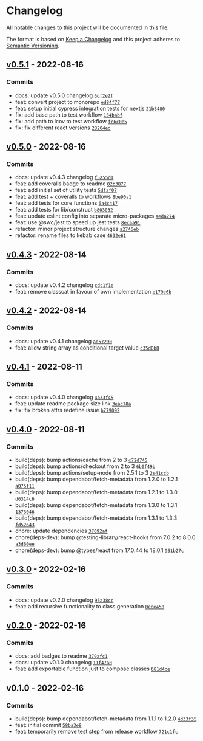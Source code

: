 # Changelog

All notable changes to this project will be documented in this file.

The format is based on [Keep a Changelog](https://keepachangelog.com/en/1.0.0/)
and this project adheres to [Semantic Versioning](https://semver.org/spec/v2.0.0.html).

## [v0.5.1](https://github.com/eels/tailwind-compose/compare/v0.5.0...v0.5.1) - 2022-08-16

### Commits

- docs: update v0.5.0 changelog [`6df2e2f`](https://github.com/eels/tailwind-compose/commit/6df2e2fca92fc8ce787be9e77c954b57e43e99ce)
- feat: convert project to monorepo [`ed84f77`](https://github.com/eels/tailwind-compose/commit/ed84f77b54268e832a3d62baab0be360b353e488)
- feat: setup initial cypress integration tests for nextjs [`21b3480`](https://github.com/eels/tailwind-compose/commit/21b3480ac221b172b1b5440cf4f8a7b8e4d77782)
- fix: add base path to test workflow [`154babf`](https://github.com/eels/tailwind-compose/commit/154babf5594a34006602aae635e94e56407c91e4)
- fix: add path to lcov to test workflow [`fc6c0e5`](https://github.com/eels/tailwind-compose/commit/fc6c0e582df594f89c53ccc19a35db1580de8710)
- fix: fix different react versions [`28204ed`](https://github.com/eels/tailwind-compose/commit/28204edbe16fd578aea8306508447fac39f96cae)

## [v0.5.0](https://github.com/eels/tailwind-compose/compare/v0.4.3...v0.5.0) - 2022-08-16

### Commits

- docs: update v0.4.3 changelog [`f5a55d1`](https://github.com/eels/tailwind-compose/commit/f5a55d186186c1401cd01622cc93717c5b0bc316)
- feat: add coveralls badge to readme [`02b3877`](https://github.com/eels/tailwind-compose/commit/02b38772b5d862a558e9ae616ad40ee0f98815cb)
- feat: add initial set of utility tests [`5dfaf07`](https://github.com/eels/tailwind-compose/commit/5dfaf0719a8d4e661b669732e4badf926687163b)
- feat: add test + coveralls to workflows [`8be90a1`](https://github.com/eels/tailwind-compose/commit/8be90a1b8c416a303a75981584ccb92c2050f0d5)
- feat: add tests for core functions [`6a4c417`](https://github.com/eels/tailwind-compose/commit/6a4c4171b9b3c5c2918aed023997a6873ecd26d9)
- feat: add tests for lib/construct [`b803032`](https://github.com/eels/tailwind-compose/commit/b8030323a67bdc4c2decb7ae47f60af82f087f1b)
- feat: update eslint config into separate micro-packages [`aeda274`](https://github.com/eels/tailwind-compose/commit/aeda2747427bb3f2636f668547975c9517456e9b)
- feat: use @swc/jest to speed up jest tests [`8ecaa91`](https://github.com/eels/tailwind-compose/commit/8ecaa91c5e2768324a655289423af902060baed0)
- refactor: minor project structure changes [`a2746eb`](https://github.com/eels/tailwind-compose/commit/a2746eb1dec92b3d1b5b757a14e38524f588187b)
- refactor: rename files to kebab case [`4632e61`](https://github.com/eels/tailwind-compose/commit/4632e61b6ec5639d71988c934429f13148175212)

## [v0.4.3](https://github.com/eels/tailwind-compose/compare/v0.4.2...v0.4.3) - 2022-08-14

### Commits

- docs: update v0.4.2 changelog [`cdc1f1e`](https://github.com/eels/tailwind-compose/commit/cdc1f1e7dc85833343edc5403685e1d23e00c516)
- feat: remove classcat in favour of own implementation [`e179e6b`](https://github.com/eels/tailwind-compose/commit/e179e6bf69702c5bec2751ae6cd63b080acee017)

## [v0.4.2](https://github.com/eels/tailwind-compose/compare/v0.4.1...v0.4.2) - 2022-08-14

### Commits

- docs: update v0.4.1 changelog [`ad57290`](https://github.com/eels/tailwind-compose/commit/ad572904976f2c6e7bbb3f1fd76bffd32fffef55)
- feat: allow string array as conditional target value [`c35d0b8`](https://github.com/eels/tailwind-compose/commit/c35d0b8570064d8fa07ada78ffb0db612c1a14be)

## [v0.4.1](https://github.com/eels/tailwind-compose/compare/v0.4.0...v0.4.1) - 2022-08-11

### Commits

- docs: update v0.4.0 changelog [`4b33f45`](https://github.com/eels/tailwind-compose/commit/4b33f45a72698f2e02ac837171e0a44e36b701ed)
- feat: update readme package size link [`3eac78a`](https://github.com/eels/tailwind-compose/commit/3eac78a49a11686dd887a3c157b8f89aa88ff3c0)
- fix: fix broken attrs redefine issue [`b779092`](https://github.com/eels/tailwind-compose/commit/b77909284445cb2e952b6dbdd6441880b95ba538)

## [v0.4.0](https://github.com/eels/tailwind-compose/compare/v0.3.0...v0.4.0) - 2022-08-11

### Commits

- build(deps): bump actions/cache from 2 to 3 [`c72d745`](https://github.com/eels/tailwind-compose/commit/c72d7454fa9eb99862481143a06b1dd0d35a7fb7)
- build(deps): bump actions/checkout from 2 to 3 [`6b0f49b`](https://github.com/eels/tailwind-compose/commit/6b0f49ba37fe9d9a41d84cc0ecfc54e51ac48dce)
- build(deps): bump actions/setup-node from 2.5.1 to 3 [`2e41ccb`](https://github.com/eels/tailwind-compose/commit/2e41ccb55d6e5d96ddb2408b08a6cf530ed34c60)
- build(deps): bump dependabot/fetch-metadata from 1.2.0 to 1.2.1 [`a075f11`](https://github.com/eels/tailwind-compose/commit/a075f1163672f0b526631bc34e4aeedfa04b6bf5)
- build(deps): bump dependabot/fetch-metadata from 1.2.1 to 1.3.0 [`d6314c6`](https://github.com/eels/tailwind-compose/commit/d6314c6dd06166a03927b911c25b13cd484c6d54)
- build(deps): bump dependabot/fetch-metadata from 1.3.0 to 1.3.1 [`1373046`](https://github.com/eels/tailwind-compose/commit/137304686db892422679c70df04d4b979054374f)
- build(deps): bump dependabot/fetch-metadata from 1.3.1 to 1.3.3 [`fd52643`](https://github.com/eels/tailwind-compose/commit/fd526430fd3026f77ab92d9bac41701c1f205d2a)
- chore: update dependencies [`37692af`](https://github.com/eels/tailwind-compose/commit/37692af747692d24c2fcbd5cf2917d467c46acc9)
- chore(deps-dev): bump @testing-library/react-hooks from 7.0.2 to 8.0.0 [`a3d60ee`](https://github.com/eels/tailwind-compose/commit/a3d60eeb3c1520c1d7021ef95841baab4bfa37ec)
- chore(deps-dev): bump @types/react from 17.0.44 to 18.0.1 [`951b27c`](https://github.com/eels/tailwind-compose/commit/951b27c50458d5d7274e1d3398d068beac5f4b0e)

## [v0.3.0](https://github.com/eels/tailwind-compose/compare/v0.2.0...v0.3.0) - 2022-02-16

### Commits

- docs: update v0.2.0 changelog [`95a38cc`](https://github.com/eels/tailwind-compose/commit/95a38cc2005415be1286d241965d3c1d25c1d980)
- feat: add recursive functionality to class generation [`0ece450`](https://github.com/eels/tailwind-compose/commit/0ece450e961ffe0ce12acf134c4e9b09ba7eb25a)

## [v0.2.0](https://github.com/eels/tailwind-compose/compare/v0.1.0...v0.2.0) - 2022-02-16

### Commits

- docs: add badges to readme [`379afc1`](https://github.com/eels/tailwind-compose/commit/379afc1ab38e12d472df8aa44d3ab11416988cc6)
- docs: update v0.1.0 changelog [`11f47a0`](https://github.com/eels/tailwind-compose/commit/11f47a07b163aa1b0174ea186bfa9b8faa9be0df)
- feat: add exportable function just to compose classes [`681d4ce`](https://github.com/eels/tailwind-compose/commit/681d4cece1ab22a889722c34dad65e583f6a8f09)

## v0.1.0 - 2022-02-16

### Commits

- build(deps): bump dependabot/fetch-metadata from 1.1.1 to 1.2.0 [`4d33f35`](https://github.com/eels/tailwind-compose/commit/4d33f3591cf2c8d7bf185320de2fd7f8fdf03ec4)
- feat: initial commit [`58ba3e8`](https://github.com/eels/tailwind-compose/commit/58ba3e82c71ddfe79c4adab8874c8a0043cbd116)
- feat: temporarily remove test step from release workflow [`721c1fc`](https://github.com/eels/tailwind-compose/commit/721c1fc90ed9e5d526a7584c7b0f8db74ef443d3)
